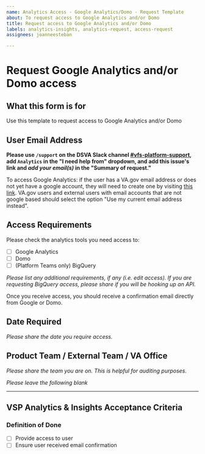 ```yaml
---
name: Analytics Access - Google Analytics/Domo - Request Template
about: To request access to Google Analytics and/or Domo
title: Request access to Google Analytics and/or Domo
labels: analytics-insights, analytics-request, access-request
assignees: joanneesteban

---
```


# Request Google Analytics and/or Domo access

## What this form is for
Use this template to request access to Google Analytics and/or Domo


## User Email Address
**Please use `/support` on the DSVA Slack channel [#vfs-platform-support](https://dsva.slack.com/channels/vfs-platform-support), add `Analytics` in the "I need help from" dropdown, and add this issue's link and _add your email(s)_ in the "Summary of request."**


To access Google Analytics: if the user has a VA.gov email address or does not yet have a google account, they will need to create one by visiting [this link](https://accounts.google.com/signup/v2/webcreateaccount?continue=https%3A%2F%2Faccounts.google.com%2FManageAccount&gmb=exp&biz=false&flowName=GlifWebSignIn&flowEntry=SignUp). VA.gov users and external users with email accounts that are not google based should select the option "Use my current email address instead".

## Access Requirements
Please check the analytics tools you need access to:
- [ ] Google Analytics
- [ ] Domo
- [ ] (Platform Teams only) BigQuery

_Please list any additional requirements, if any (i.e. edit access). If you are requesting BigQuery access, please share if you will be hooking up an API._

Once you receive access, you should receive a confirmation email directly from Google or Domo.

## Date Required
_Please share the date you require access._

## Product Team / External Team / VA Office
_Please share the team you are on. This is helpful for auditing purposes._

*Please leave the following blank*

---

## VSP Analytics & Insights Acceptance Criteria

### Definition of Done
- [ ] Provide access to user
- [ ] Ensure user received email confirmation
